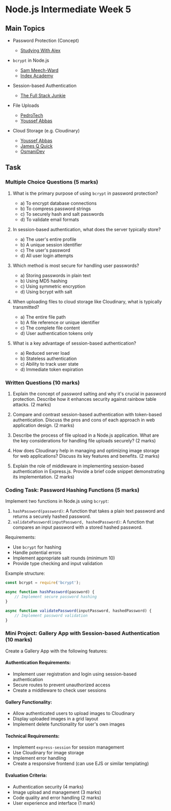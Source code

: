 # Node.js Intermediate Week 5

## Main Topics

* Password Protection (Concept)
    - [Studying With Alex](https://www.youtube.com/watch?v=qgpsIBLvrGY)

* `bcrypt` in Node.js
    - [Sam Meech-Ward](https://www.youtube.com/watch?v=AzA_LTDoFqY)
    - [Index Academy](https://www.youtube.com/watch?v=YYHtHbJnVEU)

* Session-based Authentication
    - [The Full Stack Junkie](https://www.youtube.com/watch?v=TDe7DRYK8vU)

* File Uploads
    - [PedroTech](https://www.youtube.com/watch?v=wIOpe8S2Mk8)
    - [Youssef Abbas](https://www.youtube.com/watch?v=j9ibqDLmKZs)

* Cloud Storage (e.g. Cloudinary)
    - [Youssef Abbas](https://www.youtube.com/watch?v=kvmQRkEj5h0)
    - [James Q Quick](https://www.youtube.com/watch?v=Rw_QeJLnCK4)
    - [OsmaniDev](https://m.youtube.com/watch?v=3Gj_mL9JJ6k)

## Task


### Multiple Choice Questions (5 marks)

1. What is the primary purpose of using `bcrypt` in password protection?
    - a) To encrypt database connections
    - b) To compress password strings
    - c) To securely hash and salt passwords
    - d) To validate email formats

2. In session-based authentication, what does the server typically store?
    - a) The user's entire profile
    - b) A unique session identifier
    - c) The user's password
    - d) All user login attempts

3. Which method is most secure for handling user passwords?
    - a) Storing passwords in plain text
    - b) Using MD5 hashing
    - c) Using symmetric encryption
    - d) Using bcrypt with salt

4. When uploading files to cloud storage like Cloudinary, what is typically transmitted?
    - a) The entire file path
    - b) A file reference or unique identifier
    - c) The complete file content
    - d) User authentication tokens only

5. What is a key advantage of session-based authentication?
    - a) Reduced server load
    - b) Stateless authentication
    - c) Ability to track user state
    - d) Immediate token expiration

### Written Questions (10 marks)

1. Explain the concept of password salting and why it's crucial in password protection. Describe how it enhances security against rainbow table attacks. (2 marks)

2. Compare and contrast session-based authentication with token-based authentication. Discuss the pros and cons of each approach in web application design. (2 marks)

3. Describe the process of file upload in a Node.js application. What are the key considerations for handling file uploads securely? (2 marks)

4. How does Cloudinary help in managing and optimizing image storage for web applications? Discuss its key features and benefits. (2 marks)

5. Explain the role of middleware in implementing session-based authentication in Express.js. Provide a brief code snippet demonstrating its implementation. (2 marks)

### Coding Task: Password Hashing Functions (5 marks)

Implement two functions in Node.js using `bcrypt`:

1. `hashPassword(password)`: A function that takes a plain text password and returns a securely hashed password.
2. `validatePassword(inputPassword, hashedPassword)`: A function that compares an input password with a stored hashed password.

Requirements:
- Use `bcrypt` for hashing
- Handle potential errors
- Implement appropriate salt rounds (minimum 10)
- Provide type checking and input validation

Example structure:
```javascript
const bcrypt = require('bcrypt');

async function hashPassword(password) {
    // Implement secure password hashing
}

async function validatePassword(inputPassword, hashedPassword) {
    // Implement password validation
}
```

### Mini Project: Gallery App with Session-based Authentication (10 marks)

Create a Gallery App with the following features:

#### Authentication Requirements:
- Implement user registration and login using session-based authentication
- Secure routes to prevent unauthorized access
- Create a middleware to check user sessions

#### Gallery Functionality:
- Allow authenticated users to upload images to Cloudinary
- Display uploaded images in a grid layout
- Implement delete functionality for user's own images

#### Technical Requirements:
- Implement `express-session` for session management
- Use Cloudinary for image storage
- Implement error handling
- Create a responsive frontend (can use EJS or similar templating)

#### Evaluation Criteria:
- Authentication security (4 marks)
- Image upload and management (3 marks)
- Code quality and error handling (2 marks)
- User experience and interface (1 mark)